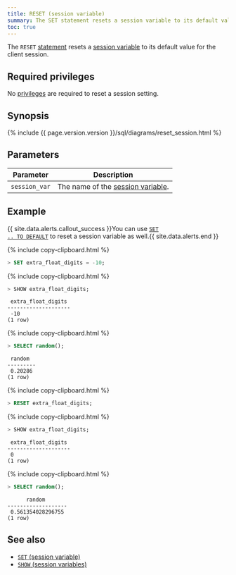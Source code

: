 ```yaml
---
title: RESET (session variable)
summary: The SET statement resets a session variable to its default value.
toc: true
---
```


The `RESET` [statement](sql-statements.html) resets a [session variable](set-vars.html) to its default value for the client session.


## Required privileges

No [privileges](authorization.html#assign-privileges) are required to reset a session setting.

## Synopsis

<div>{%  include {{  page.version.version  }}/sql/diagrams/reset_session.html %}</div>

## Parameters

 Parameter | Description
-----------|-------------
 `session_var` | The name of the [session variable](set-vars.html#supported-variables).

## Example

{{ site.data.alerts.callout_success }}You can use <a href="set-vars.html#reset-a-variable-to-its-default-value"><code>SET .. TO DEFAULT</code></a> to reset a session variable as well.{{ site.data.alerts.end }}

{%  include copy-clipboard.html %}
~~~ sql
> SET extra_float_digits = -10;
~~~

{%  include copy-clipboard.html %}
~~~ sql
> SHOW extra_float_digits;
~~~

~~~
 extra_float_digits
--------------------
 -10
(1 row)
~~~

{%  include copy-clipboard.html %}
~~~ sql
> SELECT random();
~~~

~~~
 random
---------
 0.20286
(1 row)
~~~

{%  include copy-clipboard.html %}
~~~ sql
> RESET extra_float_digits;
~~~

{%  include copy-clipboard.html %}
~~~ sql
> SHOW extra_float_digits;
~~~

~~~
 extra_float_digits
--------------------
 0
(1 row)
~~~

{%  include copy-clipboard.html %}
~~~ sql
> SELECT random();
~~~

~~~
      random
-------------------
 0.561354028296755
(1 row)
~~~

## See also

- [`SET` (session variable)](set-vars.html)
- [`SHOW` (session variables)](show-vars.html)
